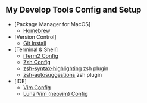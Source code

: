 ## My Develop Tools Config and Setup

* [Package Manager for MacOS]
  * [Homebrew](https://github.com/rong118/develop_tools_config/blob/master/homebrew_setup/homebrew.md)
* [Version Control]
  * [Git Install](https://git-scm.com/download/mac)
* [Terminal & Shell]
  * [iTerm2 Config](https://github.com/rong118/dev_setup/blob/master/iterm2_setup/iterm2_setup.md)
  * [Zsh Config](https://github.com/rong118/dev_setup/blob/master/iterm2_setup/zsh_setup.md)
  * [zsh-syntax-highlighting](https://github.com/zsh-users/zsh-syntax-highlighting)	zsh plugin
  * [zsh-autosuggestions](https://github.com/zsh-users/zsh-autosuggestions)	zsh plugin
* [IDE]
  * [Vim Config](https://github.com/rong118/dev_setup/blob/master/vim_setup/vim_setup.md)
  * [LunarVim (neovim) Config](https://github.com/rong118/dev_setup/blob/master/lvim_setup/lvim_setup.md)
